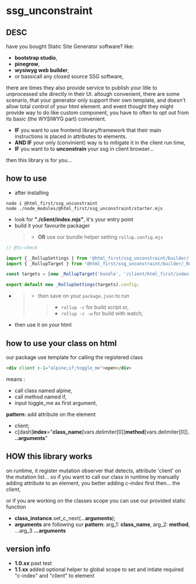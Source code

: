 ﻿# ssg_unconstraint

## DESC

have you bought Static Site Generator software? like:

-   **bootstrap studio**,
-   **pinegrow**,
-   **wysiwyg web builder**,
-   or bassicall any closed source SSG software,

there are times they also provide service to publish your litle to unprocessed site directly in
their UI. altough convenient, there are some scenario, that your generator only support their own
template, and doesn't allow total control of your html element. and event thought they might provide
way to do like custom component, you have to often to opt out from its basic (the WYSIWYG part)
convenient.

-   **IF** you want to use frontend library/framework that their main instructions is placed in
    attributes to elements.
-   **AND IF** your only (convinient) way is to mitigate it in the client run time,
-   **IF** you want to to **unconstrain** your ssg in client browser...

then this library is for you...

## how to use

-   after installing

```shell
node i @html_first/ssg_unconstraint
node ./node_modules/@html_first/ssg_unconstraint/starter.mjs

```

-   look for **"./client/index.mjs"**, it's your entry point
-   build it your favourite packager
    > -   **OR** use our bundle helper setting `rollup.config.mjs`

```js
// @ts-check

import { _RollupSettings } from '@html_first/ssg_unconstraint/builder/_RollupSettings.mjs';
import { _RollupTarget } from '@html_first/ssg_unconstraint/builder/_RollupTarget.mjs';

const targets = [new _RollupTarget('bundle', '/client/html_first/index.mjs', `./`)];

export default new _RollupSettings(targets).config;
```

-   > -   then save on your `package.json` to run
    >     > -   `rollup -c` for build script or,
    >     > -   `rollup -c -w` for build with watch;

-   then use it on your html

## how to use your class on html

our package use template for calling the registered class

```html
<div client c-1="alpine;if;toggle_me">open</div>
```

means :

-   call class named alpine,
-   call method named if,
-   input toggle_me as first argument,

**pattern:** add attribute on the element

-   client;
-   c[dash]**index**="**class_name**[vars.delimiter[0]]**method**[vars.delimiter[0]]**...arguments**"

## HOW this library works

on runtime, it register mutation observer that detects, attribute 'client' on the mutation list...
so if you want to call our class in runtime by manually adding attribute to an element, you better
adding _c-index_ first then... the _client_,

or if you are working on the classes scope you can use our provided static function

-   **class_instance**.set_c_next(...**arguments**);
-   **arguments** are following our **pattern**: arg_1: **class_name**, arg_2: **method**, ...arg_3
    **...arguments**

## version info

-   **1.0.xx** past test
-   **1.1.xx** added optional helper to global scope to set and intiate required "c-index" and
    "client" to element
